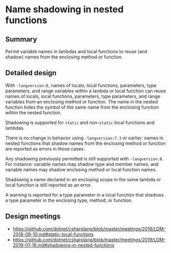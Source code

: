 ﻿# Name shadowing in nested functions

## Summary

Permit variable names in lambdas and local functions to reuse (and shadow) names from the enclosing method or function.

## Detailed design

With `-langversion:8`, names of locals, local functions, parameters, type parameters, and range variables within a lambda or local function can reuse names of locals, local functions, parameters, type parameters, and range variables from an enclosing method or function. The name in the nested function hides the symbol of the same name from the enclosing function within the nested function.

Shadowing is supported for `static` and non-`static` local functions and lambdas.

There is no change in behavior using `-langversion:7.3` or earlier: names in nested functions that shadow names from the enclosing method or function are reported as errors in those cases.

Any shadowing previously permitted is still supported with `-langversion:8`. For instance: variable names may shadow type and member names; and variable names may shadow enclosing method or local function names.

Shadowing a name declared in an enclosing scope in the same lambda or local function is still reported as an error.

A warning is reported for a type parameter in a local function that shadows a type parameter in the enclosing type, method, or function.

## Design meetings

- https://github.com/dotnet/csharplang/blob/master/meetings/2018/LDM-2018-09-10.md#static-local-functions
- https://github.com/dotnet/csharplang/blob/master/meetings/2019/LDM-2019-01-16.md#shadowing-in-nested-functions
